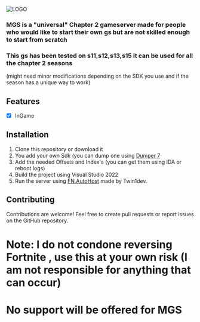  ![LOGO](https://github.com/user-attachments/assets/0367c86e-5904-473c-8a01-3f01259f5323)

### MGS is a "universal" Chapter 2 gameserver made for people who would like to start their own gs but are not skilled enough to start from scratch

### This gs has been tested on s11,s12,s13,s15 it can be used for all the chapter 2 seasons
(might need minor modifications depending on the SDK you use and if the season has a unique way to work)

## Features

- [x] InGame

## Installation

1. Clone this repository or download it
2. You add your own Sdk (you can dump one using [Dumper 7](https://github.com/Encryqed/Dumper-7)
3. Add the needed Offsets and Index's (you can get them using IDA or reboot logs)
5. Build the project using Visual Studio 2022
6. Run the server using [FN.AutoHost](https://github.com/Twin1dev/FN.AutoHost) made by Twin1dev.
   
## Contributing

Contributions are welcome! Feel free to create pull requests or report issues on the GitHub repository.

# Note: I do not condone reversing Fortnite , use this at your own risk (I am not responsible for anything that can occur)

# No support will be offered for MGS

